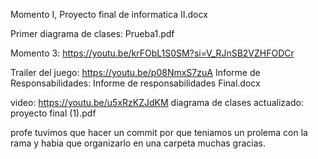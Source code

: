 Momento I, Proyecto final de informatica II.docx

Primer diagrama de clases: Prueba1.pdf

Momento 3: https://youtu.be/krFObL1S0SM?si=V_RJnSB2VZHFODCr

Trailer del juego: https://youtu.be/p08NmxS7zuA Informe de Responsabilidades: Informe de responsabilidades Final.docx

video: https://youtu.be/u5xRzKZJdKM diagrama de clases actualizado: proyecto final (1).pdf

profe tuvimos que hacer un commit por que teniamos un prolema con la rama y habia que organizarlo en una carpeta muchas gracias.
